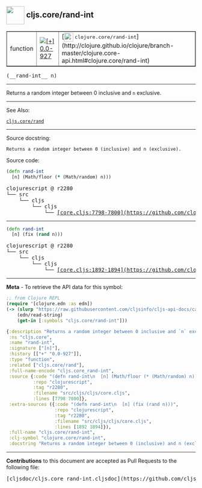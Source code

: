 ## <img width="48px" valign="middle" src="http://i.imgur.com/Hi20huC.png"> cljs.core/rand-int

 <table border="1">
<tr>

<td>function</td>
<td><a href="https://github.com/cljsinfo/cljs-api-docs/tree/0.0-927"><img valign="middle" alt="[+] 0.0-927" src="https://img.shields.io/badge/+-0.0--927-lightgrey.svg"></a> </td>
<td>
[<img height="24px" valign="middle" src="http://i.imgur.com/1GjPKvB.png"> <samp>clojure.core/rand-int</samp>](http://clojure.github.io/clojure/branch-master/clojure.core-api.html#clojure.core/rand-int)
</td>
</tr>
</table>

 <samp>
(__rand-int__ n)<br>
</samp>

---

Returns a random integer between 0 inclusive and `n` exclusive.

---


See Also:

[`cljs.core/rand`](cljs.core_rand.md)<br>

---

Source docstring:

```
Returns a random integer between 0 (inclusive) and n (exclusive).
```

Source code:

```clj
(defn rand-int
  [n] (Math/floor (* (Math/random) n)))
```

 <pre>
clojurescript @ r2280
└── src
    └── cljs
        └── cljs
            └── <ins>[core.cljs:7798-7800](https://github.com/clojure/clojurescript/blob/r2280/src/cljs/cljs/core.cljs#L7798-L7800)</ins>
</pre>


---

```clj
(defn rand-int
  [n] (fix (rand n)))
```

 <pre>
clojurescript @ r2280
└── src
    └── cljs
        └── cljs
            └── <ins>[core.cljs:1892-1894](https://github.com/clojure/clojurescript/blob/r2280/src/cljs/cljs/core.cljs#L1892-L1894)</ins>
</pre>

---

__Meta__ - To retrieve the API data for this symbol:

```clj
;; from Clojure REPL
(require '[clojure.edn :as edn])
(-> (slurp "https://raw.githubusercontent.com/cljsinfo/cljs-api-docs/catalog/cljs-api.edn")
    (edn/read-string)
    (get-in [:symbols "cljs.core/rand-int"]))
```

```clj
{:description "Returns a random integer between 0 inclusive and `n` exclusive.",
 :ns "cljs.core",
 :name "rand-int",
 :signature ["[n]"],
 :history [["+" "0.0-927"]],
 :type "function",
 :related ["cljs.core/rand"],
 :full-name-encode "cljs.core_rand-int",
 :source {:code "(defn rand-int\n  [n] (Math/floor (* (Math/random) n)))",
          :repo "clojurescript",
          :tag "r2280",
          :filename "src/cljs/cljs/core.cljs",
          :lines [7798 7800]},
 :extra-sources ({:code "(defn rand-int\n  [n] (fix (rand n)))",
                  :repo "clojurescript",
                  :tag "r2280",
                  :filename "src/cljs/cljs/core.cljs",
                  :lines [1892 1894]}),
 :full-name "cljs.core/rand-int",
 :clj-symbol "clojure.core/rand-int",
 :docstring "Returns a random integer between 0 (inclusive) and n (exclusive)."}

```

---

__Contributions__ to this document are accepted as Pull Requests to the following file:

 <pre>
[cljsdoc/cljs.core_rand-int.cljsdoc](https://github.com/cljsinfo/cljs-api-docs/blob/master/cljsdoc/cljs.core_rand-int.cljsdoc)
</pre>

